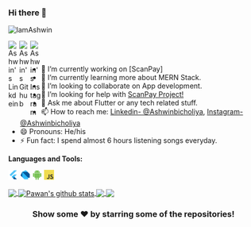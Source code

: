 ### Hi there 👋

<p align="left"> <img src="https://komarev.com/ghpvc/?username=Ashwinbicholiya&label=Views&color=blue&style=plastic" alt="IamAshwin" /> </p>

<a href="https://www.linkedin.com/in/ashwin-bicholiya-9938481a0/">
  <img align="left" alt="Ashwin's Linkdein" width="22px" src="https://cdn.jsdelivr.net/npm/simple-icons@v3/icons/linkedin.svg" />
</a>
<a href="https://github.com/Ashwinbicholiya">
  <img align="left" alt="Ashwin's Github" width="22px" src="https://cdn.jsdelivr.net/npm/simple-icons@v3/icons/github.svg" />
</a>
<a href="https://www.instagram.com/ashwinbicholiya/?hl=en">
  <img align="left" alt="Ashwin's Instagram" width="22px" src="https://cdn.jsdelivr.net/npm/simple-icons@v3/icons/instagram.svg" />
</a>
<br/>
<br/>

- 🔭 I’m currently working on [ScanPay]
- 🌱 I’m currently learning more about MERN Stack.
- 👯 I’m looking to collaborate on App development.
- 🤔 I’m looking for help with [ScanPay Project!]()
- 💬 Ask me about Flutter or any tech related stuff.
- 📫 How to reach me: [Linkedin- @Ashwinbicholiya](https://www.linkedin.com/in/ashwin-bicholiya-9938481a0/), [Instagram- @Ashwinbicholiya](https://www.instagram.com/ashwinbicholiya/?hl=en)
- 😄 Pronouns: He/his
- ⚡ Fun fact:  I spend almost 6 hours listening songs everyday.

**Languages and Tools:**  

<code><img height="20" src="https://raw.githubusercontent.com/github/explore/80688e429a7d4ef2fca1e82350fe8e3517d3494d/topics/flutter/flutter.png"></code>
<code><img height="20" src="https://raw.githubusercontent.com/github/explore/80688e429a7d4ef2fca1e82350fe8e3517d3494d/topics/dart/dart.png"></code>
<code><img height="20" src="https://raw.githubusercontent.com/github/explore/80688e429a7d4ef2fca1e82350fe8e3517d3494d/topics/android/android.png"></code>
<code><img height="20" src="https://raw.githubusercontent.com/github/explore/80688e429a7d4ef2fca1e82350fe8e3517d3494d/topics/javascript/javascript.png"></code>


<a href="https://github.com/Ashwinbicholoya">
  <img align="center" src="https://github-readme-stats.vercel.app/api/top-langs/?username=Ashwinbicholiya&theme=light&hide_langs_below=1" />
</a>
<a href="https://github.com/Ashwinbicholiya">
 <img align="center" src="https://github-readme-stats.vercel.app/api?username=Ashwinbicholiya&show_icons=true&theme=light&line_height=27" alt="Pawan's github stats"/>
</a>
<a href="https://github.com/Ashwinbicholiya/Food-delivery-app">
  <img align="center" src="https://github-readme-stats.vercel.app/api/pin/?username=Ashwinbicholiya&repo=Food-Delivery-App&theme=light" />
</a>
<a href="https://github.com/Ashwinbicholiya/scanpay">
 <img align="center" src="https://github-readme-stats.vercel.app/api/pin/?username=Ashwinbicholiya&repo=scan-payX&theme=light" />
</a>

<div align="center">

### Show some ❤️ by starring some of the repositories!

</div>
